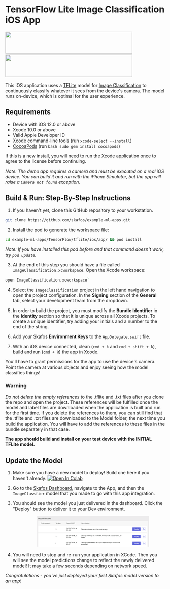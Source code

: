 # TensorFlow Lite Image Classification iOS App
<img src="https://4.bp.blogspot.com/-fmvGmp_whI8/WgtKIGtvHvI/AAAAAAAAEFM/IqS891VhVvUd_j73guSDUDS0YUYDAYgWACLcBGAs/s1600/image1.png" width="400" height="70"> <img src="https://skafos.ai/wp-content/uploads/2019/05/skafos_horizontal_on_white_beta@1x.svg" width="400" height="70">

This iOS application uses a [TFLite](https://tensorflow.org/lite) model for [Image Classification](https://www.tensorflow.org/lite/models/image_classification/overview) to continuously classify whatever it sees from the device's camera. The model runs on-device, which is optimal for the user experience.

## Requirements

*   Device with iOS 12.0 or above
*   Xcode 10.0 or above
*   Valid Apple Developer ID
*   Xcode command-line tools (run `xcode-select --install`)
*   [CocoaPods](https://cocoapods.org/) (run `bash sudo gem install cocoapods`)

If this is a new install, you will need to run the Xcode application once to
agree to the license before continuing.

_Note: The demo app requires a camera and must be executed on a real iOS device.
You can build it and run with the iPhone Simulator, but the app will raise a
`Camera not found` exception._

## Build & Run: Step-By-Step Instructions

1.  If you haven't yet, clone this GitHub repository to your workstation.
```bash
git clone https://github.com/skafos/example-ml-apps.git
```
2.  Install the pod to generate the workspace file:
```bash
cd example-ml-apps/TensorFlow/tflite/ios/app/ && pod install
```

_Note: If you have installed this pod before and that command doesn't work, try
`pod update`._

3. At the end of this step you should have a file called
`ImageClassification.xcworkspace`. Open the Xcode workspace:
```bash
open ImageClassification.xcworkspace`
```

4.  Select the `ImageClassification` project in the left hand navigation to open
    the project configuration. In the **Signing** section of the **General**
    tab, select your development team from the dropdown.

5.  In order to build the project, you must modify the **Bundle Identifier** in
    the **Identity** section so that it is unique across all Xcode projects. To
    create a unique identifier, try adding your initials and a number to the end
    of the string.

6. Add your Skafos **Environment Keys** to the `AppDelegate.swift` file.

7. With an iOS device connected, clean (`cmd + k` and `cmd + shift + k`),
build and run (`cmd + R`) the app in Xcode.

You'll have to grant permissions for the app to use the device's camera. Point
the camera at various objects and enjoy seeing how the model classifies things!

### Warning
_Do not delete the empty references_ to the .tflite and .txt files after you
clone the repo and open the project. These references will be fulfilled once the
model and label files are downloaded when the application is built and run for
the first time. If you delete the references to them, you can still find that
the .tflite and .txt files are downloaded to the Model folder, the next time you
build the application. You will have to add the references to these files in the
bundle separately in that case.

**The app should build and install on your test device with the INITIAL TFLite model.**

## Update the Model
1. Make sure you have a new model to deploy! Build one here if you haven't already: [![Open In Colab](https://colab.research.google.com/assets/colab-badge.svg)](https://colab.research.google.com/github/skafos/example-ml-apps/blob/master/TensorFlow/tflite/ios/model-building/more_pets_tflite.ipynb)

2. Go to the [Skafos Dashboard](https://dashboard.skafos.ai), navigate to the App, and then the `ImageClassfier` model that you made to go with this app integration.

3. You should see the model you just delivered in the dashboard. Click the "Deploy" button to deliver it to your Dev environment.

<img src="../../../../assets/model_versions.png" width="70%"
     style="left: left; margin-left: 100px;" />

4. You will need to stop and re-run your application in XCode. Then you will see the model predictions change to reflect the newly delivered model! It may take a few seconds depending on network speed.

*Congratulations - you've just deployed your first Skafos model version to an app!*
